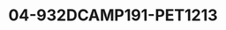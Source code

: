 ---
title: 04-932DCAMP191-PET1213
image: 04-932DCAMP191-PET1213.jpg
brand: petrelli
layout: vestito
---